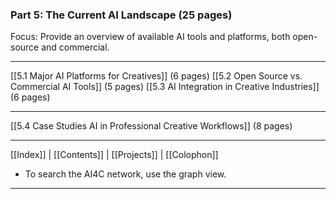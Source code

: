 ### Part 5: The Current AI Landscape (25 pages)

   Focus: Provide an overview of available AI tools and platforms, both open-source and commercial.

---

   [[5.1 Major AI Platforms for Creatives]] (6 pages)
   [[5.2 Open Source vs. Commercial AI Tools]] (5 pages)
   [[5.3 AI Integration in Creative Industries]] (6 pages)

---

   [[5.4 Case Studies AI in Professional Creative Workflows]] (8 pages)
		
---
 [[Index]] | [[Contents]] | [[Projects]] | [[Colophon]] 
- To search the AI4C network, use the graph view.
---


